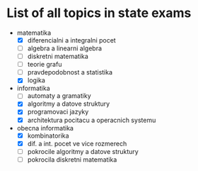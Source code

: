 # List of all topics in state exams

- matematika
  - [x] diferencialni a integralni pocet
  - [ ] algebra a linearni algebra
  - [ ] diskretni matematika
  - [ ] teorie grafu
  - [ ] pravdepodobnost a statistika
  - [x] logika

- informatika
  - [ ] automaty a gramatiky
  - [x] algoritmy a datove struktury
  - [x] programovaci jazyky
  - [x] architektura pocitacu a operacnich systemu

- obecna informatika
  - [x] kombinatorika
  - [x] dif. a int. pocet ve vice rozmerech
  - [ ] pokrocile algoritmy a datove struktury
  - [ ] pokrocila diskretni matematika